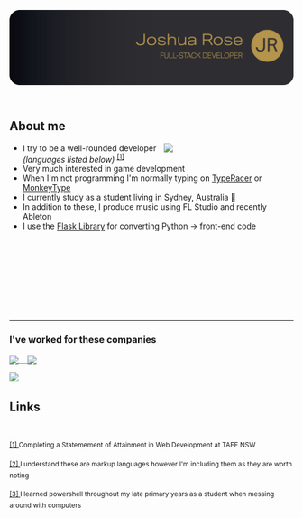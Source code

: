 <p>
  <a href="https://github.com/JoshuaDanielRose">
    <img
      align="center"
      src="https://github.com/JoshuaDanielRose/JoshuaDanielRose/blob/main/res/MAIN.jpg?raw=true"
    </img>
  </a>
</p>

<br>

<h2>About me</h2>

<p>
  <a href="https://github.com/kittinan/spotify-github-profile">
    <img 
      align="right" 
      width="230px"
      src="https://spotify-github-profile.vercel.app/api/view?uid=q8hkj695x2mvn1uypwrtbvbge&cover_image=true&theme=default&bar_color=53b14f&bar_color_cover=true"
    </img>
  </a>
</p>
<p width="20px">
  <!--<h2 align="left" >About Me</h2>---!>
  <ul>
    <li>I try to be a well-rounded developer <i>(languages listed below)</i> <sup><a href="#links">[1]</a></sup></li>
    <li>Very much interested in game development</li>
    <li>When I'm not programming I'm normally typing on <a href="https://play.typeracer.com/">TypeRacer</a> or <a href="https://monkeytype.com/">MonkeyType</a></li>
    <li>I currently study as a student living in Sydney, Australia 🦘</li>
    <li>In addition to these, I produce music using FL Studio and recently Ableton</li>
    <li>I use the <a href="https://flask.palletsprojects.com/en/2.1.x/">Flask Library</a> for converting Python → front-end code</li>
  </ul>
</p>

<!-- EMPTY BOX TO FILL SPACE BELOW --!>
<img align="center" height="130px"></img>
<br>
<hr>



<p>
  <h3 align="left">I've worked for these companies</h3>
  <a href="https://www.bravurasolutions.com/australia/">
    <kbd><img 
      align="center" 
      height="65" 
      src="https://cpp-prod-seek-company-image-uploads.s3.ap-southeast-2.amazonaws.com/814426/logo/657ae531-bcca-11ea-86d1-e52bae5cc086.png"/>
     </kbd>
  </a>
  <a href="https://centelon.com/">
    &nbsp;
    <kbd><img 
      align="center" 
      height="65" 
      src="https://res.cloudinary.com/crunchbase-production/image/upload/c_lpad,f_auto,q_auto:eco,dpr_1/cihaxvnkshd6s5flqmut"/>
    </kbd>
  </a>
</p>

<p>
  <a href="https://github.com/JoshuaDRose/github-readme-stats">
    <img 
      src="https://github-readme-stats.vercel.app/api/wakatime?username=JoshuaDanielRose&custom_title=Wakatime%20Statistics&layout=compact">
    </img>
  </a>
</p>

<h2>Links</h2>
<div>
&nbsp<p id="fs-1"><sup><a href="#about-me">[1] </a>Completing a Statemement of Attainment in Web Development at TAFE NSW</sup></p>
<p id="fs-2"><sup><a href="#languages">[2] </a>I understand these are markup languages however I'm including them as they are worth noting</sup></p>
<p id="fs-3"><sup><a href="#languages">[3] </a>I learned powershell throughout my late primary years as a student when messing around with computers</sup></p>
</div>









<!--===============================================================================================================================================================--!>
<!-- 
                                                                𝗛𝗜𝗗𝗗𝗘𝗡 𝗘𝗟𝗘𝗠𝗘𝗡𝗧𝗦
                                          <p>
                                            <h2 align="left">Current Projects</h2>
                                            <a href="https://github.com/JoshuaDRose/framework/">
                                              <img 
                                                align="center" 
                                                src="https://github-readme-stats.vercel.app/api/pin/?username=JoshuaDRose&repo=framework"
                                              </img>
                                            </a>
                                          </p>
                                          <p> 


                                          <p>
                                            <h2 align="left">Languages</h2>
                                            <ul>
                                              <li>python3</li>
                                              <li>css/html/rtf<sup><a href="#links"> [2]</a></sup></li>
                                              <li>powershell<sup><a href="#links"> [3]</a></sup></li>
                                            </ul>
                                          </p>

--!>
<!--===============================================================================================================================================================--!>
